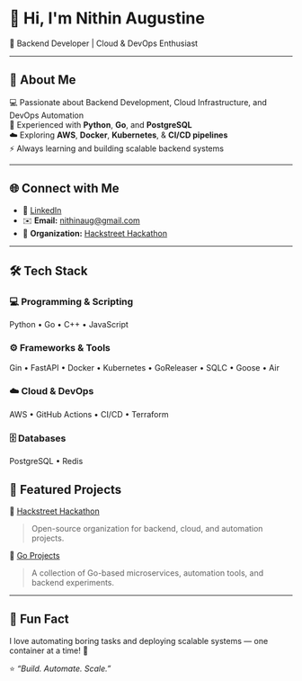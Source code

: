 # 👋 Hi, I'm Nithin Augustine  
🚀 Backend Developer | Cloud & DevOps Enthusiast  

---

## 🧠 About Me  
💻 Passionate about Backend Development, Cloud Infrastructure, and DevOps Automation  
🐍 Experienced with **Python**, **Go**, and **PostgreSQL**  
☁️ Exploring **AWS**, **Docker**, **Kubernetes**, & **CI/CD pipelines**  
⚡ Always learning and building scalable backend systems  

---

## 🌐 Connect with Me  
- 💼 [LinkedIn](https://www.linkedin.com/in/nithin-augustine-28bb56328/)  
- ✉️ **Email:** nithinaug@gmail.com  
- 🏢 **Organization:** [Hackstreet Hackathon](https://github.com/Hackstreet-hackathon)  

---

## 🛠️ Tech Stack  

### 💻 Programming & Scripting  
Python • Go • C++ • JavaScript  

### ⚙️ Frameworks & Tools  
Gin • FastAPI • Docker • Kubernetes • GoReleaser • SQLC • Goose • Air  

### ☁️ Cloud & DevOps  
AWS • GitHub Actions • CI/CD • Terraform  

### 🗄️ Databases  
PostgreSQL • Redis  



## 🌟 Featured Projects  

🔹 [Hackstreet Hackathon](https://github.com/Hackstreet-hackathon)  
> Open-source organization for backend, cloud, and automation projects.  

🔹 [Go Projects](https://github.com/NithinAug/GO)  
> A collection of Go-based microservices, automation tools, and backend experiments.  

---

## 🧭 Fun Fact  
I love automating boring tasks and deploying scalable systems — one container at a time! 🐳  

⭐️ *“Build. Automate. Scale.”*  
